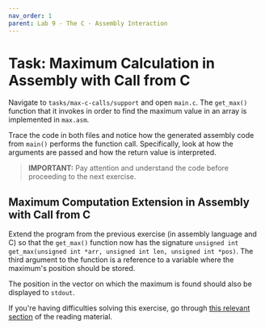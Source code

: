 ```yaml
---
nav_order: 1
parent: Lab 9 - The C - Assembly Interaction
---
```


# Task: Maximum Calculation in Assembly with Call from C

Navigate to `tasks/max-c-calls/support` and open `main.c`.
The `get_max()` function that it invokes in order to find the maximum value in
an array is implemented in `max.asm`.

Trace the code in both files and notice how the generated assembly code from
`main()` performs the function call.
Specifically, look at how the arguments are passed and how the return value is
interpreted.

> **IMPORTANT:** Pay attention and understand the code before proceeding to the
                 next exercise.

## Maximum Computation Extension in Assembly with Call from C

Extend the program from the previous exercise (in assembly language and C) so
that the `get_max()` function now has the signature
`unsigned int get_max(unsigned int *arr, unsigned int len, unsigned int *pos)`.
The third argument to the function is a reference to a variable where the
maximum's position should be stored.

The position in the vector on which the maximum is found should also be
displayed to `stdout`.

If you're having difficulties solving this exercise, go through
[this relevant section](../../reading/calling-convention.md) of the reading
material.
